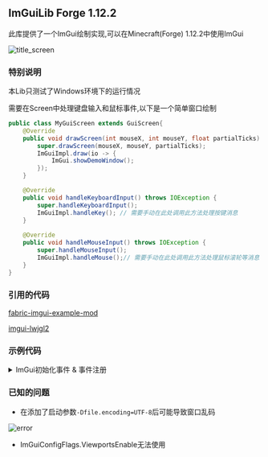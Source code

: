 ## ImGuiLib Forge 1.12.2 

此库提供了一个ImGui绘制实现,可以在Minecraft(Forge) 1.12.2中使用ImGui

![title_screen]("./img/img_1.png")

### 特别说明

本Lib只测试了Windows环境下的运行情况

需要在Screen中处理键盘输入和鼠标事件,以下是一个简单窗口绘制

```java
public class MyGuiScreen extends GuiScreen{
    @Override
    public void drawScreen(int mouseX, int mouseY, float partialTicks) {
        super.drawScreen(mouseX, mouseY, partialTicks);
        ImGuiImpl.draw(io -> {
            ImGui.showDemoWindow();
        });
    }

    @Override
    public void handleKeyboardInput() throws IOException {
        super.handleKeyboardInput();
        ImGuiImpl.handleKey(); // 需要手动在此处调用此方法处理按键消息
    }
    
    @Override
    public void handleMouseInput() throws IOException {
        super.handleMouseInput();
        ImGuiImpl.handleMouse();// 需要手动在此处调用此方法处理鼠标滚轮等消息
    }
}
```

### 引用的代码

[fabric-imgui-example-mod]("https://github.com/FlorianMichael/fabric-imgui-example-mod")

[imgui-lwjgl2]("https://github.com/factrick45/imgui-lwjgl2")

### 示例代码

<details>
  <summary>ImGui初始化事件 & 事件注册</summary>

`MyMod.java`
```java
@Mod(modid = Tags.MOD_ID, version = Tags.VERSION, dependencies = "required:imlib@[1.0,);")
public class MyMod {
    public static final Logger LOGGER = LogManager.getLogger(Tags.MOD_ID);

    @Mod.EventHandler
    public void preInit(FMLPreInitializationEvent event){
        ImGuiImpl.registerCallBack(new ImGuiInit());
    }
}
```

`ImGuiInit.java`
```java
public class ImGuiInit implements ImGuiInitInterface {
    public static ImFont FONT_TITLE_48;
    public static ImFont FONT_TITLE_36;
    public static ImFont FONT_TITLE_28;

    @Override
    public void preInit() { // 创建Imgui上下文后执行
    }

    @Override
    public void loadFont(ImFontAtlas imFontAtlas, short[] shorts) throws IOException { // 加载字体
        FONT_TITLE_48 = imFontAtlas.addFontFromMemoryTTF(
                IOUtils.toByteArray(Objects.requireNonNull(ImLib.class.getResourceAsStream("/assets/imlib/fonts/Alibaba-PuHuiTi-Regular.ttf"))),
                48,
                ImGuiImpl.getGlyphRangesChineseFull()
        );
        FONT_TITLE_36 = imFontAtlas.addFontFromMemoryTTF(
                IOUtils.toByteArray(Objects.requireNonNull(ImLib.class.getResourceAsStream("/assets/imlib/fonts/Alibaba-PuHuiTi-Regular.ttf"))),
                36,
                ImGuiImpl.getGlyphRangesChineseFull()
        );
        FONT_TITLE_28 = imFontAtlas.addFontFromMemoryTTF(
                IOUtils.toByteArray(Objects.requireNonNull(ImLib.class.getResourceAsStream("/assets/imlib/fonts/Alibaba-PuHuiTi-Regular.ttf"))),
                28,
                ImGuiImpl.getGlyphRangesChineseFull()
        );
    }

    @Override
    public void postInit() { // ImGui初始化完毕
        // ImGuiImpl.styleDark(); // 设置黑色样式(美化过!)
    }
}
```
</details>

### 已知的问题

 - 在添加了启动参数`-Dfile.encoding=UTF-8`后可能导致窗口乱码

 ![error]("./img/img_2.png")

 - ImGuiConfigFlags.ViewportsEnable无法使用
